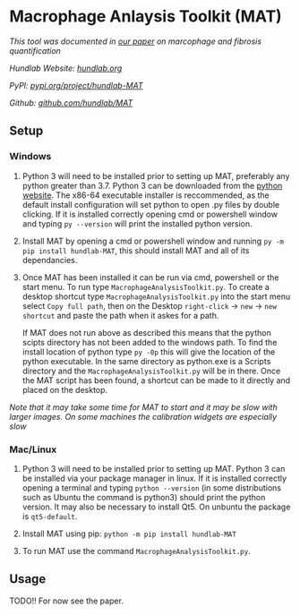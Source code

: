 # Macrophage Anlaysis Toolkit (MAT)

*This tool was documented in [our paper](http://doi.org/10.1016/j.mex.2019.11.028) on marcophage and fibrosis quantification*

*Hundlab Website: [hundlab.org](http://hundlab.org/)*

*PyPI: [pypi.org/project/hundlab-MAT](https://pypi.org/project/hundlab-MAT/)*


*Github: [github.com/hundlab/MAT](https://github.com/hundlab/MAT)*

## Setup

### Windows

1. Python 3 will need to be installed prior to setting up MAT, preferably any python
    greater than 3.7. Python 3 can be downloaded from the [python website](http://python.org).
    The x86-64 executable installer is reccommended, as the default install configuration 
    will set python to open .py files by double clicking. If it is installed correctly opening
    cmd or powershell window and typing `py --version` will print the installed python
    version.

2.  Install MAT by opening a cmd or powershell window and running 
    `py -m pip install hundlab-MAT`, this should install MAT and all of its dependancies. 

3.  Once MAT has been installed it can be run via cmd, powershell or the start menu. To run
     type `MacrophageAnalysisToolkit.py`. To create a desktop shortcut type
     `MacrophageAnalysisToolkit.py` into the start menu select `Copy full path`, then on the 
     Desktop `right-click` -> `new` -> `new shortcut` and paste the path when it askes for a
     path.

     If MAT does not run above as described this means that the python scipts directory has
     not been added to the windows path. To find the install location of python type 
     `py -0p` this will give the location of the python executable. In the same directory
     as python.exe is a Scripts directory and the `MacrophageAnalysisToolkit.py` will be in
     there. Once the MAT script has been found, a shortcut can be made to it directly and
     placed on the desktop.

*Note that it may take some time for MAT to start and it may be slow with larger images. 
On some machines the calibration widgets are especially slow*

### Mac/Linux

1. Python 3 will need to be installed prior to setting up MAT. Python 3 can be 
    installed via your package manager in linux. If it is installed correctly
    opening a terminal and typing `python --version` (in some distributions such as Ubuntu
    the command is python3) should print the python version. It may also be necessary
    to install Qt5. On unbuntu the package is `qt5-default`.

2. Install MAT using pip: `python -m pip install hundlab-MAT`

3. To run MAT use the command `MacrophageAnalysisToolkit.py`.

## Usage

TODO!! For now see the paper.

